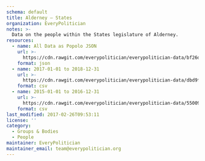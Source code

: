 ```yaml
---
schema: default
title: Alderney — States
organization: EveryPolitician
notes: >-
  Data on the people within the States legislature of Alderney.
resources:
  - name: All Data as Popolo JSON
    url: >-
      https://cdn.rawgit.com/everypolitician/everypolitician-data/bf26d336c7b025c01abb7d442ec17ca22c4e5d3e/data/Alderney/States/ep-popolo-v1.0.json
    format: json
  - name: 2017-01-01 to 2018-12-31
    url: >-
      https://cdn.rawgit.com/everypolitician/everypolitician-data/dbd9f77674ff05625c89bc5e6b61f936515369ce/data/Alderney/States/term-2017.csv
    format: csv
  - name: 2015-01-01 to 2016-12-31
    url: >-
      https://cdn.rawgit.com/everypolitician/everypolitician-data/550097b6f223687964943203cf5797c8c4ce28e3/data/Alderney/States/term-2014.csv
    format: csv
last_modified: 2017-02-26T09:53:11
license: ''
category:
  - Groups & Bodies
  - People
maintainer: EveryPolitician
maintainer_email: team@everypolitician.org
---
```

